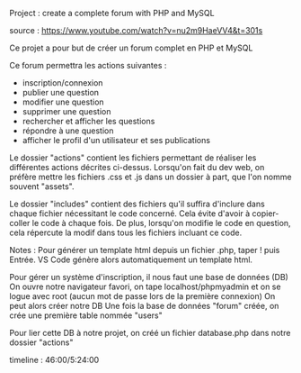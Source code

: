 Project : create a complete forum with PHP and MySQL

source : https://www.youtube.com/watch?v=nu2m9HaeVV4&t=301s 

Ce projet a pour but de créer un forum complet en PHP et MySQL

Ce forum permettra les actions suivantes : 
- inscription/connexion
- publier une question
- modifier une question
- supprimer une question
- rechercher et afficher les questions
- répondre à une question
- afficher le profil d'un utilisateur et ses publications

Le dossier "actions" contient les fichiers permettant de réaliser les différentes actions décrites ci-dessus.
Lorsqu'on fait du dev web, on préfère mettre les fichiers .css et .js dans un dossier à part, que l'on nomme souvent "assets".

Le dossier "includes" contient des fichiers qu'il suffira d'inclure dans chaque fichier nécessitant le code concerné.
Cela évite d'avoir à copier-coller le code à chaque fois.
De plus, lorsqu'on modifie le code en question, cela répercute la modif dans tous les fichiers incluant ce code.

Notes : 
Pour générer un template html depuis un fichier .php, taper ! puis Entrée. VS Code génère alors automatiquement un template html.

Pour gérer un système d'inscription, il nous faut une base de données (DB)
On ouvre notre navigateur favori, on tape localhost/phpmyadmin et on se logue avec root (aucun mot de passe lors de la première connexion)
On peut alors créer notre DB
Une fois la base de données "forum" créée, on crée une première table nommée "users"

Pour lier cette DB à notre projet, on créé un fichier database.php dans notre dossier "actions"

timeline : 46:00/5:24:00